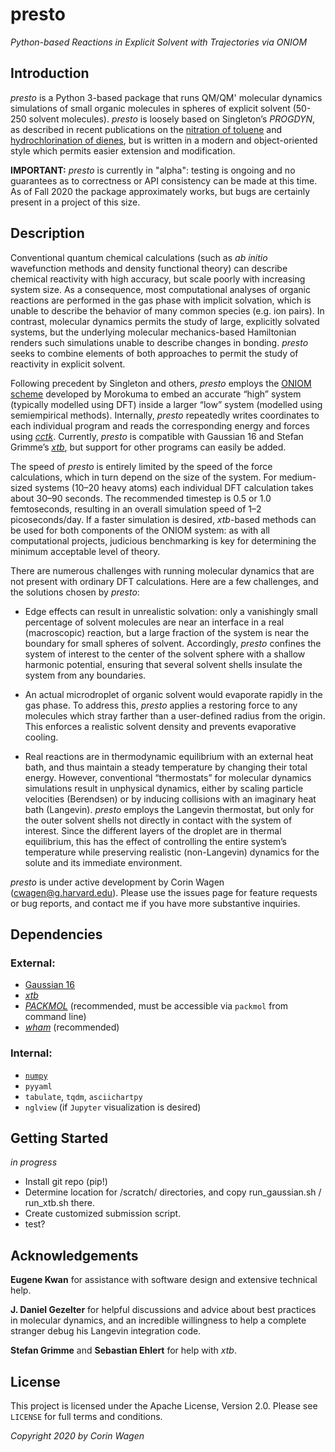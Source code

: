 # presto

*Python-based Reactions in Explicit Solvent with Trajectories via ONIOM*

## Introduction

*presto* is a Python 3-based package that runs QM/QM' molecular dynamics simulations of small organic molecules in spheres of explicit solvent (50-250 solvent molecules). *presto* is loosely based on Singleton’s *PROGDYN*, as described in recent publications on the [nitration of toluene](https://pubs.acs.org/doi/10.1021/jacs.6b07328) and [hydrochlorination of dienes](https://pubs.acs.org/doi/10.1021/jacs.0c06295), but is written in a modern and object-oriented style which permits easier extension and modification.

**IMPORTANT:**
*presto* is currently in "alpha": testing is ongoing and no guarantees as to correctness or API consistency can be made at this time. 
As of Fall 2020 the package approximately works, but bugs are certainly present in a project of this size.

## Description


Conventional quantum chemical calculations (such as *ab initio* wavefunction methods and density functional theory) can describe chemical reactivity with high accuracy, but scale poorly with increasing system size. As a consequence, most computational analyses of organic reactions are performed in the gas phase with implicit solvation, which is unable to describe the behavior of many common species (e.g. ion pairs). In contrast, molecular dynamics permits the study of large, explicitly solvated systems, but the underlying molecular mechanics-based Hamiltonian renders such simulations unable to describe changes in bonding. *presto* seeks to combine elements of both approaches to permit the study of reactivity in explicit solvent. 

Following precedent by Singleton and others, *presto* employs the [ONIOM scheme](https://pubs.acs.org/doi/10.1021/cr5004419) developed by Morokuma to embed an accurate “high” system (typically modelled using DFT) inside a larger “low” system (modelled using semiempirical methods). Internally, *presto* repeatedly writes coordinates to each individual program and reads the corresponding energy and forces using [*cctk*](https://cctk.readthedocs.io/en/latest/). Currently, *presto* is compatible with Gaussian 16 and Stefan Grimme’s [*xtb*](https://github.com/grimme-lab/xtb/), but support for other programs can easily be added.

The speed of *presto* is entirely limited by the speed of the force calculations, which in turn depend on the size of the system. For medium-sized systems (10–20 heavy atoms) each individual DFT calculation takes about 30–90 seconds. The recommended timestep is 0.5 or 1.0 femtoseconds, resulting in an overall simulation speed of 1–2 picoseconds/day. If a faster simulation is desired, *xtb*-based methods can be used for both components of the ONIOM system: as with all computational projects, judicious benchmarking is key for determining the minimum acceptable level of theory. 

There are numerous challenges with running molecular dynamics that are not present with ordinary DFT calculations. Here are a few challenges, and the solutions chosen by *presto*:

- Edge effects can result in unrealistic solvation: only a vanishingly small percentage of solvent molecules are near an interface in a real (macroscopic) reaction, but a large fraction of the system is near the boundary for small spheres of solvent. Accordingly, *presto* confines the system of interest to the center of the solvent sphere with a shallow harmonic potential, ensuring that several solvent shells insulate the system from any boundaries. 

- An actual microdroplet of organic solvent would evaporate rapidly in the gas phase. To address this, *presto* applies a restoring force to any molecules which stray farther than a user-defined radius from the origin. This enforces a realistic solvent density and prevents evaporative cooling.

- Real reactions are in thermodynamic equilibrium with an external heat bath, and thus maintain a steady temperature by changing their total energy. However, conventional “thermostats” for molecular dynamics simulations result in unphysical dynamics, either by scaling particle velocities (Berendsen) or by inducing collisions with an imaginary heat bath (Langevin). *presto* employs the Langevin thermostat, but only for the outer solvent shells not directly in contact with the system of interest. Since the different layers of the droplet are in thermal equilibrium, this has the effect of controlling the entire system’s temperature while preserving realistic (non-Langevin) dynamics for the solute and its immediate environment.

*presto* is under active development by Corin Wagen (cwagen@g.harvard.edu). Please use the issues page for feature requests or bug reports, and contact me if you have more substantive inquiries.

## Dependencies

### External:
- [Gaussian 16](https://gaussian.com/gaussian16/)
- [*xtb*](https://github.com/grimme-lab/xtb)
- [*PACKMOL*](http://m3g.iqm.unicamp.br/packmol/home.shtml) (recommended, must be accessible via ``packmol`` from command line)
- [*wham*](http://membrane.urmc.rochester.edu/?page_id=126) (recommended)

### Internal:
- [`numpy`](https://numpy.org/)
- `pyyaml`
- `tabulate`, `tqdm`, `asciichartpy`
- `nglview` (if `Jupyter` visualization is desired)

## Getting Started

*in progress*

- Install git repo (pip!)
- Determine location for /scratch/ directories, and copy run_gaussian.sh / run_xtb.sh there.
- Create customized submission script.
- test?


## Acknowledgements

**Eugene Kwan** for assistance with software design and extensive technical help.

**J. Daniel Gezelter** for helpful discussions and advice about best practices in molecular dynamics, 
and an incredible willingness to help a complete stranger debug his Langevin integration code.

**Stefan Grimme** and **Sebastian Ehlert** for help with *xtb*.


## License

This project is licensed under the Apache License, Version 2.0. Please see `LICENSE` for full terms and conditions.

*Copyright 2020 by Corin Wagen*
